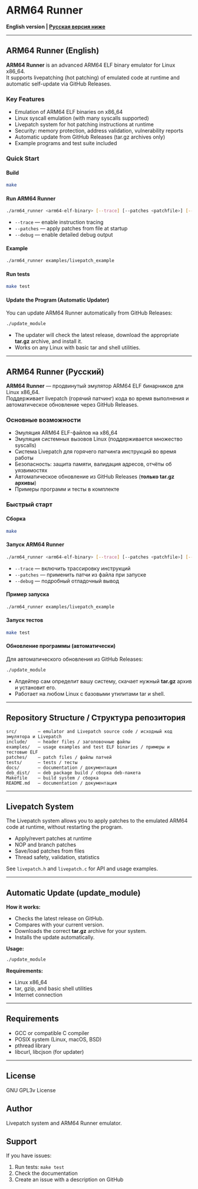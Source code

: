 # ARM64 Runner

**English version | [Русская версия ниже](#arm64-runner-русский)**

---

## ARM64 Runner (English)

**ARM64 Runner** is an advanced ARM64 ELF binary emulator for Linux x86_64.  
It supports livepatching (hot patching) of emulated code at runtime and automatic self-update via GitHub Releases.

### Key Features
- Emulation of ARM64 ELF binaries on x86_64
- Linux syscall emulation (with many syscalls supported)
- Livepatch system for hot patching instructions at runtime
- Security: memory protection, address validation, vulnerability reports
- Automatic update from GitHub Releases (tar.gz archives only)
- Example programs and test suite included

### Quick Start

#### Build
```bash
make
```

#### Run ARM64 Runner
```bash
./arm64_runner <arm64-elf-binary> [--trace] [--patches <patchfile>] [--debug]
```
- `--trace` — enable instruction tracing
- `--patches` — apply patches from file at startup
- `--debug` — enable detailed debug output

#### Example
```bash
./arm64_runner examples/livepatch_example
```

#### Run tests
```bash
make test
```

#### Update the Program (Automatic Updater)
You can update ARM64 Runner automatically from GitHub Releases:
```bash
./update_module
```
- The updater will check the latest release, download the appropriate **tar.gz** archive, and install it.
- Works on any Linux with basic tar and shell utilities.

---

## ARM64 Runner (Русский)

**ARM64 Runner** — продвинутый эмулятор ARM64 ELF бинарников для Linux x86_64.  
Поддерживает livepatch (горячий патчинг) кода во время выполнения и автоматическое обновление через GitHub Releases.

### Основные возможности
- Эмуляция ARM64 ELF-файлов на x86_64
- Эмуляция системных вызовов Linux (поддерживается множество syscalls)
- Система Livepatch для горячего патчинга инструкций во время работы
- Безопасность: защита памяти, валидация адресов, отчёты об уязвимостях
- Автоматическое обновление из GitHub Releases (**только tar.gz архивы**)
- Примеры программ и тесты в комплекте

### Быстрый старт

#### Сборка
```bash
make
```

#### Запуск ARM64 Runner
```bash
./arm64_runner <arm64-elf-binary> [--trace] [--patches <patchfile>] [--debug]
```
- `--trace` — включить трассировку инструкций
- `--patches` — применить патчи из файла при запуске
- `--debug` — подробный отладочный вывод

#### Пример запуска
```bash
./arm64_runner examples/livepatch_example
```

#### Запуск тестов
```bash
make test
```

#### Обновление программы (автоматически)
Для автоматического обновления из GitHub Releases:
```bash
./update_module
```
- Апдейтер сам определит вашу систему, скачает нужный **tar.gz** архив и установит его.
- Работает на любом Linux с базовыми утилитами tar и shell.

---

## Repository Structure / Структура репозитория

```
src/        — emulator and Livepatch source code / исходный код эмулятора и Livepatch
include/    — header files / заголовочные файлы
examples/   — usage examples and test ELF binaries / примеры и тестовые ELF
patches/    — patch files / файлы патчей
tests/      — tests / тесты
docs/       — documentation / документация
deb_dist/   — deb package build / сборка deb-пакета
Makefile    — build system / сборка
README.md   — documentation / документация
```

---

## Livepatch System

The Livepatch system allows you to apply patches to the emulated ARM64 code at runtime, without restarting the program.

- Apply/revert patches at runtime
- NOP and branch patches
- Save/load patches from files
- Thread safety, validation, statistics

See `livepatch.h` and `livepatch.c` for API and usage examples.

---

## Automatic Update (update_module)

**How it works:**
- Checks the latest release on GitHub.
- Compares with your current version.
- Downloads the correct **tar.gz** archive for your system.
- Installs the update automatically.

**Usage:**
```bash
./update_module
```

**Requirements:**
- Linux x86_64
- tar, gzip, and basic shell utilities
- Internet connection

---

## Requirements
- GCC or compatible C compiler
- POSIX system (Linux, macOS, BSD)
- pthread library
- libcurl, libcjson (for updater)

---

## License
GNU GPL3v License

## Author
Livepatch system and ARM64 Runner emulator.

## Support
If you have issues:
1. Run tests: `make test`
2. Check the documentation
3. Create an issue with a description on GitHub